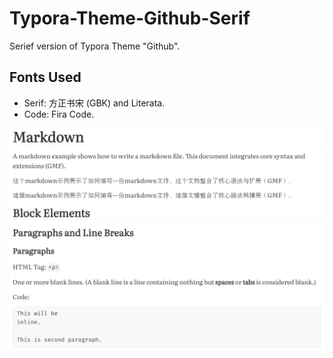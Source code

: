 # Typora-Theme-Github-Serif
 Serief version of Typora Theme "Github".

## Fonts Used

- Serif: 方正书宋 (GBK) and Literata.
- Code: Fira Code.

![](./screenshot.png)
